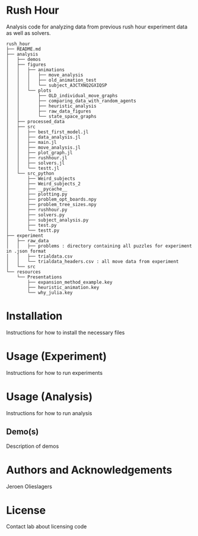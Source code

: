 # Rush Hour
Analysis code for analyzing data from previous rush hour experiment data as well as solvers.

```
rush_hour
├── README.md
├── analysis
│   ├── demos
│   ├── figures
│   │   ├── animations
│   │   │   ├── move_analysis
│   │   │   ├── old_animation_test
│   │   │   └── subject_A3CTXNQ2GXIQSP
│   │   └── plots
│   │       ├── OLD_individual_move_graphs
│   │       ├── comparing_data_with_random_agents
│   │       ├── heuristic_analysis
│   │       ├── raw_data_figures
│   │       └── state_space_graphs
│   ├── processed_data
│   ├── src
│   │   ├── best_first_model.jl
│   │   ├── data_analysis.jl
│   │   ├── main.jl
│   │   ├── move_analysis.jl
│   │   ├── plot_graph.jl
│   │   ├── rushhour.jl
│   │   ├── solvers.jl
│   │   └── testt.jl
│   └── src_python
│       ├── Weird_subjects
│       ├── Weird_subjects_2
│       ├── __pycache__
│       ├── plotting.py
│       ├── problem_opt_boards.npy
│       ├── problem_tree_sizes.npy
│       ├── rushhour.py
│       ├── solvers.py
│       ├── subject_analysis.py
│       ├── test.py
│       └── testt.py
├── experiment
│   ├── raw_data
│   │   ├── problems : directory containing all puzzles for experiment in .json format
│   │   ├── trialdata.csv
│   │   └── trialdata_headers.csv : all move data from experiment
│   └── src
└── resources
    └── Presentations
        ├── expansion_method_example.key
        ├── heuristic_animation.key
        └── why_julia.key

```

# Installation
Instructions for how to install the necessary files

# Usage (Experiment)
Instructions for how to run experiments

# Usage (Analysis)
Instructions for how to run analysis

## Demo(s)
Description of demos

# Authors and Acknowledgements
Jeroen Olieslagers

# License
Contact lab about licensing code
